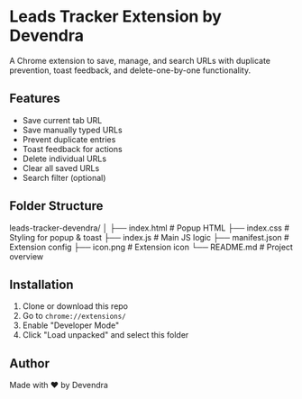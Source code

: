 # Leads Tracker Extension by Devendra

A Chrome extension to save, manage, and search URLs with duplicate prevention, toast feedback, and delete-one-by-one functionality.

## Features
- Save current tab URL
- Save manually typed URLs
- Prevent duplicate entries
- Toast feedback for actions
- Delete individual URLs
- Clear all saved URLs
- Search filter (optional)

## Folder Structure
leads-tracker-devendra/
│
├── index.html              # Popup HTML
├── index.css               # Styling for popup & toast
├── index.js                # Main JS logic
├── manifest.json           # Extension config
├── icon.png                # Extension icon
└── README.md               # Project overview

## Installation
1. Clone or download this repo
2. Go to `chrome://extensions/`
3. Enable "Developer Mode"
4. Click "Load unpacked" and select this folder

## Author
Made with ❤️ by Devendra
